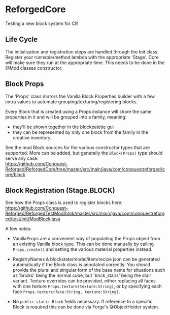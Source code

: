 # ReforgedCore
Testing a new block system for CR

## Life Cycle
The initialization and registration steps are handled through the Init class. Register your runnable/method lambda with the appropriate 'Stage'. Core will make sure they run at the appropriate time. This needs to be done in the @Mod classes constructor.


## Block Props
The 'Props' class mirrors the Vanilla Block.Properties builder with a few extra values to automate grouping/texturing/registering blocks.

Every Block that is created using a Props instance will share the same properties in it and will be grouped into a family, meaning:
 - they'll be shown together in the blockpalette gui
 - they can be represented by only one block from the family in the creative inventory

See the mod Block sources for the various constructor types that are supported. More can be added, but generally the `Block(Props)` type should serve any case:  
https://github.com/Conquest-Reforged/ReforgedCore/tree/master/src/main/java/com/conquestreforged/core/block


## Block Registration (Stage.BLOCK)
See how the Props class is used to register blocks here:  
https://github.com/Conquest-Reforged/ReforgedTestMod/blob/master/src/main/java/com/conquestreforged/test/init/ModBlock.java

A few notes:
- VanillaProps are a convenient way of populating the Props object from an existing Vanilla block type. This can be done manually by calling `Props.create()` and setting the various material properties instead.

- RegistryNames & blockstate/model/item/recipe json can be generated automatically if the Block class is annotated correctly. You should provide the plural and singular form of the base name for situations such as 'bricks' being the normal cube, but 'brick_stairs' being the stair variant. Texture overrides can be provided, either replacing all faces with one texture `Props.texture(texture:String)`, or by specifying each face `Props.texture(face:String, texture:String)`.

- No `public static Block` fields necessary. If reference to a specific Block is required this can be done via Forge's @ObjectHolder system.
